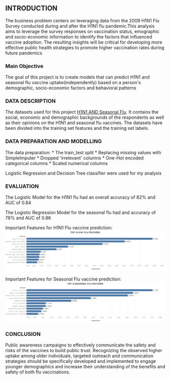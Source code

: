## INTRODUCTION
The business problem centers on leveraging data from the 2009 H1N1 Flu Survey conducted during and after the H1N1 flu pandemic.This analysis aims to leverage the 
survey responses on vaccination status, emographic and socio-economic information to identify the factors that influenced vaccine adoption. The resulting insights will be critical for developing more effective public health strategies to promote higher vaccination rates during future pandemics

### Main Objective
The goal of this project is to create models that can predict H1N1 and seasonal flu vaccine uptake(independently) based on a person's demographic, socio-economic factors and behavioral patterns

### DATA DESCRIPTION
The datasets used for this project [H1N1 AND Seasonal Flu](https://www.drivendata.org/competitions/66/flu-shot-learning/data/). It contains the social, economic and demographic backgrounds of the respondents as well as their opinions on the H1N1 and seasonal flu vaccines. The datasets have been divided into the training set features and the training set labels.

### DATA PREPARATION AND MODELLING
The data preparation:
       * The train_test split 
       * Replacing missing values with SimpleImputer
       * Dropped 'irrelevant' columns 
       * One-Hot encoded categorical columns
       * Scaled numerical columns

Logistic Regression and Decision Tree classifier were used for my analysis

### EVALUATION
The Logistic Model for the H1N1 flu had an overall accuracy of 82% and AUC of 0.84

The Logistic Regression Model for the seasonal flu had and accuracy of 78% and AUC of 0.86

Important Features for H1N1 Flu vaccine prediction:
![Alt text](attachments/h1n1_features.png)

Important Features for Seasonal Flu vaccine prediction:
![Alt text](attachments/seasonal_features.png)

### CONCLUSION
Public awareness campaigns to effectively communicate the safety and risks of the vaccines to build public trust. Recognizing the observed higher uptake among older individuals, targeted outreach and communication strategies should be specifically developed and implemented to engage younger demographics and increase their understanding of the benefits and safety of both flu vaccinations.
